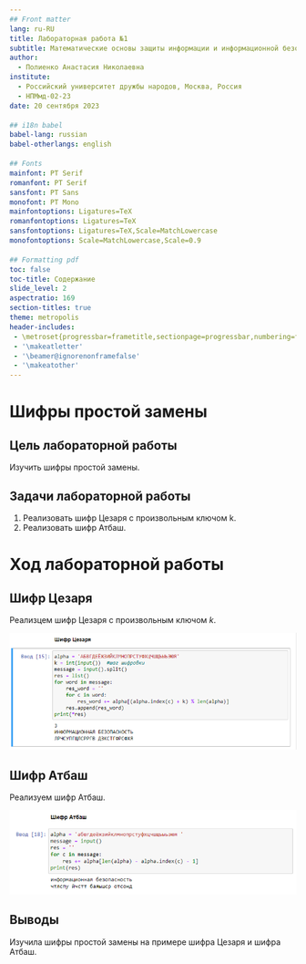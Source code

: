 ```yaml
---
## Front matter
lang: ru-RU
title: Лабораторная работа №1
subtitle: Математические основы защиты информации и информационной безопасности
author:
  - Полиенко Анастасия Николаевна
institute:
  - Российский университет дружбы народов, Москва, Россия
  - НПМмд-02-23
date: 20 сентября 2023

## i18n babel
babel-lang: russian
babel-otherlangs: english

## Fonts
mainfont: PT Serif
romanfont: PT Serif
sansfont: PT Sans
monofont: PT Mono
mainfontoptions: Ligatures=TeX
romanfontoptions: Ligatures=TeX
sansfontoptions: Ligatures=TeX,Scale=MatchLowercase
monofontoptions: Scale=MatchLowercase,Scale=0.9

## Formatting pdf
toc: false
toc-title: Содержание
slide_level: 2
aspectratio: 169
section-titles: true
theme: metropolis
header-includes:
 - \metroset{progressbar=frametitle,sectionpage=progressbar,numbering=fraction}
 - '\makeatletter'
 - '\beamer@ignorenonframefalse'
 - '\makeatother'
---
```


# Шифры простой замены

## Цель лабораторной работы

Изучить шифры простой замены.

## Задачи лабораторной работы

1. Реализовать шифр Цезаря с произвольным ключом k.
1. Реализовать шифр Атбаш.

# Ход лабораторной работы

## Шифр Цезаря

Реализцем шифр Цезаря с произвольным ключом *k*.

![Код шифра Цезаря](image/1.png)

## Шифр Атбаш

Реализуем шифр Атбаш.

![Код шифра Атбаш](image/2.png)

## Выводы

Изучила шифры простой замены на примере шифра Цезаря и шифра Атбаш.



